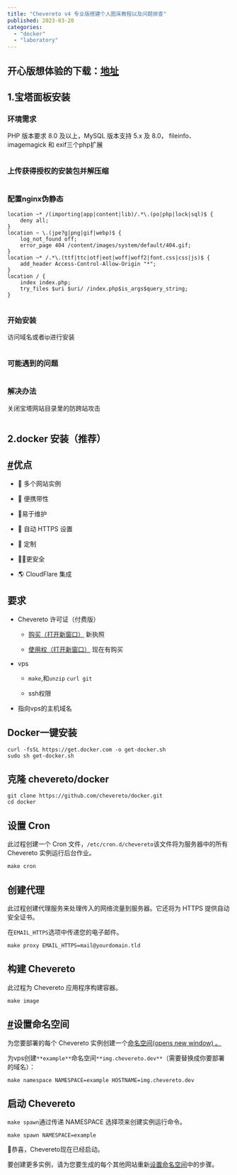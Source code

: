 ```yaml
---
title: "Chevereto v4 专业版搭建个人图床教程以及问题排查"
published: 2023-03-20
categories: 
  - "docker"
  - "laboratory"
---
```


## **开心版想体验的下载：[地址](https://pan.catcat.blog/d/%E6%96%87%E4%BB%B6/cheveretoChinaV4.zip)**

## 1.宝塔面板安装

### 环境需求

PHP 版本要求 8.0 及以上，MySQL 版本支持 5.x 及 8.0， fileinfo、imagemagick 和 exif三个php扩展

<picture>
    <source srcset="https://s3.catcat.blog/images/2023/03/image-47.avif" type="image/avif">
    <source srcset="https://s3.catcat.blog/images/2023/03/image-47.webp" type="image/webp">
    <img src="https://s3.catcat.blog/images/2023/03/image-47.jpg" alt="" loading="lazy">
</picture>

### 上传获得授权的安装包并解压缩

<picture>
    <source srcset="https://s3.catcat.blog/images/2023/03/image-48.avif" type="image/avif">
    <source srcset="https://s3.catcat.blog/images/2023/03/image-48.webp" type="image/webp">
    <img src="https://s3.catcat.blog/images/2023/03/image-48.jpg" alt="" loading="lazy">
</picture>

### 配置nginx伪静态

```shell
location ~* /(importing|app|content|lib)/.*\.(po|php|lock|sql)$ {
    deny all;
}
location ~ \.(jpe?g|png|gif|webp)$ {
    log_not_found off;
    error_page 404 /content/images/system/default/404.gif;
}
location ~* /.*\.(ttf|ttc|otf|eot|woff|woff2|font.css|css|js)$ {
    add_header Access-Control-Allow-Origin "*";
}
location / {
    index index.php;
    try_files $uri $uri/ /index.php$is_args$query_string;
}
```

<picture>
    <source srcset="https://s3.catcat.blog/images/2023/03/image-49.avif" type="image/avif">
    <source srcset="https://s3.catcat.blog/images/2023/03/image-49.webp" type="image/webp">
    <img src="https://s3.catcat.blog/images/2023/03/image-49.jpg" alt="" loading="lazy">
</picture>

### 开始安装

访问域名或者ip进行安装

<picture>
    <source srcset="https://s3.catcat.blog/images/2023/03/image-50.avif" type="image/avif">
    <source srcset="https://s3.catcat.blog/images/2023/03/image-50.webp" type="image/webp">
    <img src="https://s3.catcat.blog/images/2023/03/image-50.jpg" alt="" loading="lazy">
</picture>

### 可能遇到的问题

<picture>
    <source srcset="https://s3.catcat.blog/images/2023/03/image-51.avif" type="image/avif">
    <source srcset="https://s3.catcat.blog/images/2023/03/image-51.webp" type="image/webp">
    <img src="https://s3.catcat.blog/images/2023/03/image-51.jpg" alt="" loading="lazy">
</picture>

### 解决办法

关闭宝塔网站目录里的防跨站攻击

<picture>
    <source srcset="https://s3.catcat.blog/images/2023/03/image-52.avif" type="image/avif">
    <source srcset="https://s3.catcat.blog/images/2023/03/image-52.webp" type="image/webp">
    <img src="https://s3.catcat.blog/images/2023/03/image-52.jpg" alt="" loading="lazy">
</picture>

## 2.docker 安装（推荐）

## [#](#advantages)优点

- 🤹 多个网站实例

- 📱 便携带性

- 🌈易于维护

- 🔐 自动 HTTPS 设置

- 🎨 定制

- 👮‍♂️更安全

- 🌎 CloudFlare 集成

## 要求

- Chevereto 许可证（付费版）
    - [购买（打开新窗口）](https://chevereto.com/pricing) 新执照
    
    - [使用权（打开新窗口）](https://chevereto.com/panel/license) 现在有购买

- vps
    - `make`,和`unzip` `curl git`
    
    - ssh权限

- 指向vps的主机域名

## Docker一键安装

```shell
curl -fsSL https://get.docker.com -o get-docker.sh
sudo sh get-docker.sh
```

## 克隆 chevereto/docker

```shell
git clone https://github.com/chevereto/docker.git
cd docker
```

## 设置 Cron

此过程创建一个 Cron 文件，`/etc/cron.d/chevereto`该文件将为服务器中的所有 Chevereto 实例运行后台作业。

```shell
make cron
```

## 创建代理

此过程创建代理服务来处理传入的网络流量到服务器。它还将为 HTTPS 提供自动安全证书。

在`EMAIL_HTTPS`选项中传递您的电子邮件。

```shell
make proxy EMAIL_HTTPS=mail@yourdomain.tld
```

## 构建 Chevereto

此过程为 Chevereto 应用程序构建容器。

```shell
make image
```

## [#](#setup-namespace)设置命名空间

为您要部署的每个 Chevereto 实例创建一个[命名空间(opens new window) 。](https://github.com/chevereto/docker/blob/4.0/docs/NAMESPACE.md)

为vps创建`**example**`命名空间`**img.chevereto.dev**`（需要替换成你要部署的域名）：

```shell
make namespace NAMESPACE=example HOSTNAME=img.chevereto.dev
```

## 启动 Chevereto

`make spawn`通过传递 NAMESPACE 选择项来创建实例运行命令。

```shell
make spawn NAMESPACE=example
```

🎉恭喜，Chevereto现在已经启动。

要创建更多实例，请为您要生成的每个其他网站重新[设置命名空间](#setup-namespace)中的步骤。
